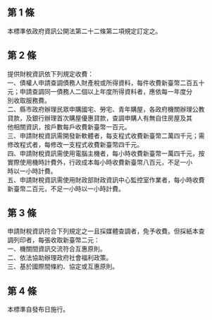 第 1 條
-------
本標準依政府資訊公開法第二十二條第二項規定訂定之。

第 2 條
-------
提供財稅資訊依下列規定收費：  
一、債權人申請查調債務人財產稅或所得資料，每件收費新臺幣二百五十  
    元；申請查調同一債務人二個以上年度所得資料者，應依每一年度分  
    別收取服務費。  
二、縣市政府辦理民眾申購國宅、勞宅、青年購屋，各政府機關辦理公教  
    貸款，及銀行辦理首次購屋優惠貸款，查調申購人有無自住房屋及其  
    他相關資訊，按戶數每戶收費新臺幣一百元。  
三、申請財稅資訊需開發新軟體者，每支程式收費新臺幣二萬四千元；需  
    修改程式者，每修改一支程式收費新臺幣四千元。  
四、申請財稅資訊需使用電腦主機者，每小時收費新臺幣一萬四千元，按  
    實際使用機時計費外，行政成本每小時收費新臺幣八百元，不足一小  
    時以一小時計費。  
五、申請財稅資訊需使用財政部財政資訊中心監控室作業者，每小時收費  
    新臺幣二百元，不足一小時以一小時計費。

第 3 條
-------
申請財稅資訊符合下列規定之一且採媒體查調者，免予收費。但採紙本查  
調列印者，每張收取新臺幣二元：  
一、機關間資訊交流符合互惠原則。  
二、依法協助辦理政府社會福利政策。  
三、基於國際間條約、協定或互惠原則。

第 4 條
-------
本標準自發布日施行。

